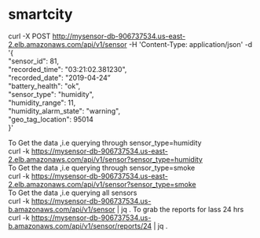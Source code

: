 # smartcity

curl -X POST   http://mysensor-db-906737534.us-east-2.elb.amazonaws.com/api/v1/sensor   -H 'Content-Type: application/json'   -d '{  
    "sensor_id": 81,  
    "recorded_time": "03:21:02.381230",  
    "recorded_date": "2019-04-24”  
    "battery_health": "ok",  
    "sensor_type": "humidity",  
    "humidity_range": 11,  
    "humidity_alarm_state": "warning",  
    "geo_tag_location": 95014  
}'    

To Get the data ,i.e querying through sensor_type=humidity  
curl  -k https://mysensor-db-906737534.us-east-2.elb.amazonaws.com/api/v1/sensor?sensor_type=humidity  
To Get the data ,i.e querying through sensor_type=smoke  
curl  -k https://mysensor-db-906737534.us-east-2.elb.amazonaws.com/api/v1/sensor?sensor_type=smoke  
To Get the data ,i.e querying all sensors  
curl  -k https://mysensor-db-906737534.us-b.amazonaws.com/api/v1/sensor | jq .
To grab the reports for lass 24 hrs  
curl  -k https://mysensor-db-906737534.us-b.amazonaws.com/api/v1/sensor/reports/24 | jq .   

